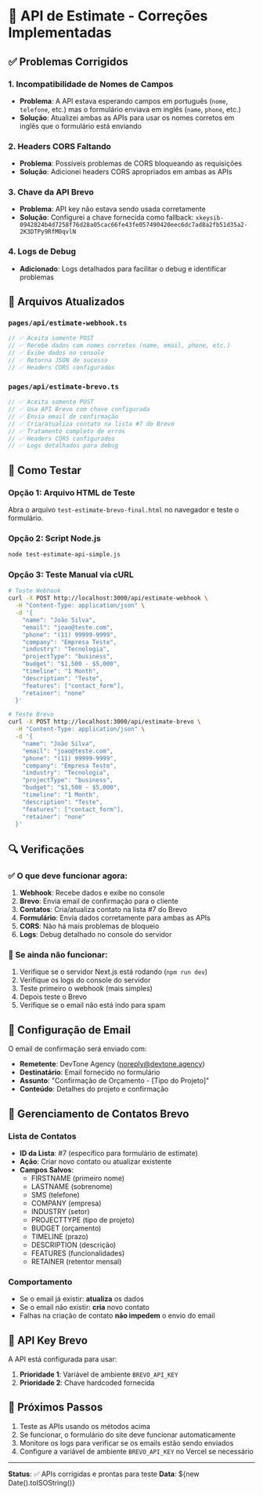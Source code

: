 # 🔧 API de Estimate - Correções Implementadas

## ✅ Problemas Corrigidos

### 1. **Incompatibilidade de Nomes de Campos**
- **Problema**: A API estava esperando campos em português (`nome`, `telefone`, etc.) mas o formulário enviava em inglês (`name`, `phone`, etc.)
- **Solução**: Atualizei ambas as APIs para usar os nomes corretos em inglês que o formulário está enviando

### 2. **Headers CORS Faltando**
- **Problema**: Possíveis problemas de CORS bloqueando as requisições
- **Solução**: Adicionei headers CORS apropriados em ambas as APIs

### 3. **Chave da API Brevo**
- **Problema**: API key não estava sendo usada corretamente
- **Solução**: Configurei a chave fornecida como fallback: `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`

### 4. **Logs de Debug**
- **Adicionado**: Logs detalhados para facilitar o debug e identificar problemas

## 📁 Arquivos Atualizados

### `pages/api/estimate-webhook.ts`
```typescript
// ✅ Aceita somente POST
// ✅ Recebe dados com nomes corretos (name, email, phone, etc.)
// ✅ Exibe dados no console
// ✅ Retorna JSON de sucesso
// ✅ Headers CORS configurados
```

### `pages/api/estimate-brevo.ts`
```typescript
// ✅ Aceita somente POST
// ✅ Usa API Brevo com chave configurada
// ✅ Envia email de confirmação
// ✅ Cria/atualiza contato na lista #7 do Brevo
// ✅ Tratamento completo de erros
// ✅ Headers CORS configurados
// ✅ Logs detalhados para debug
```

## 🧪 Como Testar

### Opção 1: Arquivo HTML de Teste
Abra o arquivo `test-estimate-brevo-final.html` no navegador e teste o formulário.

### Opção 2: Script Node.js
```bash
node test-estimate-api-simple.js
```

### Opção 3: Teste Manual via cURL
```bash
# Teste Webhook
curl -X POST http://localhost:3000/api/estimate-webhook \
  -H "Content-Type: application/json" \
  -d '{
    "name": "João Silva",
    "email": "joao@teste.com",
    "phone": "(11) 99999-9999",
    "company": "Empresa Teste",
    "industry": "Tecnologia",
    "projectType": "business",
    "budget": "$1,500 - $5,000",
    "timeline": "1 Month",
    "description": "Teste",
    "features": ["contact_form"],
    "retainer": "none"
  }'

# Teste Brevo
curl -X POST http://localhost:3000/api/estimate-brevo \
  -H "Content-Type: application/json" \
  -d '{
    "name": "João Silva",
    "email": "joao@teste.com",
    "phone": "(11) 99999-9999",
    "company": "Empresa Teste",
    "industry": "Tecnologia",
    "projectType": "business",
    "budget": "$1,500 - $5,000",
    "timeline": "1 Month",
    "description": "Teste",
    "features": ["contact_form"],
    "retainer": "none"
  }'
```

## 🔍 Verificações

### ✅ O que deve funcionar agora:
1. **Webhook**: Recebe dados e exibe no console
2. **Brevo**: Envia email de confirmação para o cliente
3. **Contatos**: Cria/atualiza contato na lista #7 do Brevo
4. **Formulário**: Envia dados corretamente para ambas as APIs
5. **CORS**: Não há mais problemas de bloqueio
6. **Logs**: Debug detalhado no console do servidor

### 🚨 Se ainda não funcionar:
1. Verifique se o servidor Next.js está rodando (`npm run dev`)
2. Verifique os logs do console do servidor
3. Teste primeiro o webhook (mais simples)
4. Depois teste o Brevo
5. Verifique se o email não está indo para spam

## 📧 Configuração de Email

O email de confirmação será enviado com:
- **Remetente**: DevTone Agency (noreply@devtone.agency)
- **Destinatário**: Email fornecido no formulário
- **Assunto**: "Confirmação de Orçamento - [Tipo do Projeto]"
- **Conteúdo**: Detalhes do projeto e confirmação

## 👤 Gerenciamento de Contatos Brevo

### Lista de Contatos
- **ID da Lista**: #7 (específico para formulário de estimate)
- **Ação**: Criar novo contato ou atualizar existente
- **Campos Salvos**:
  - FIRSTNAME (primeiro nome)
  - LASTNAME (sobrenome)
  - SMS (telefone)
  - COMPANY (empresa)
  - INDUSTRY (setor)
  - PROJECTTYPE (tipo de projeto)
  - BUDGET (orçamento)
  - TIMELINE (prazo)
  - DESCRIPTION (descrição)
  - FEATURES (funcionalidades)
  - RETAINER (retentor mensal)

### Comportamento
- Se o email já existir: **atualiza** os dados
- Se o email não existir: **cria** novo contato
- Falhas na criação de contato **não impedem** o envio do email

## 🔑 API Key Brevo

A API está configurada para usar:
1. **Prioridade 1**: Variável de ambiente `BREVO_API_KEY`
2. **Prioridade 2**: Chave hardcoded fornecida

## 🎯 Próximos Passos

1. Teste as APIs usando os métodos acima
2. Se funcionar, o formulário do site deve funcionar automaticamente
3. Monitore os logs para verificar se os emails estão sendo enviados
4. Configure a variável de ambiente `BREVO_API_KEY` no Vercel se necessário

---

**Status**: ✅ APIs corrigidas e prontas para teste
**Data**: ${new Date().toISOString()}